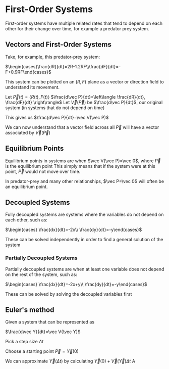 # First-Order Systems

First-order systems have multiple related rates that tend to depend on each other for their change over time, for example a predator prey system.

## Vectors and First-Order Systems

Take, for example, this predator-prey system:


$\begin{cases}\frac{dR}{dt}=2R-1.2RF\\\frac{dF}{dt}=-F+0.9RF\end{cases}$

This system can be plotted on an $(R,F)$ plane as a vector or direction field to understand its movement.

Let $\vec P(t)=\langle R(t),F(t)\rangle$
$\frac{d\vec P}{dt}=\left\langle  \frac{dR}{dt}, \frac{dF}{dt} \right\rangle$
Let $\vec V(\vec P)$ be $\frac{d\vec P}{dt}$, our original system (in systems that do not depend on time)

This gives us $\frac{d\vec P}{dt}=\vec V(\vec P)$

We can now understand that a vector field across all $\vec P$ will have a vector associated by $\vec V(\vec P)$

## Equilibrium Points

Equilibrium points in systems are when $\vec V(\vec P)=\vec 0$, where $\vec P$ is the equilibrium point
This simply means that if the system were at this point, $\vec P$ would not move over time.

In predator-prey and many other relationships, $\vec P=\vec 0$ will often be an equilibrium point.

## Decoupled Systems

Fully decoupled systems are systems where the variables do not depend on each other, such as:

$\begin{cases} \frac{dx}{dt}=-2x\\ \frac{dy}{dt}=-y\end{cases}$

These can be solved independently in order to find a general solution of the system

### Partially Decoupled Systems

Partially decoupled systems are when at least one variable does not depend on the rest of the system, such as:

$\begin{cases} \frac{dx}{dt}=-2x+y\\ \frac{dy}{dt}=-y\end{cases}$

These can be solved by solving the decoupled variables first

## Euler's method

Given a system that can be represented as

$\frac{d\vec Y}{dt}=\vec V(\vec Y)$

Pick a step size $\Delta t$

Choose a starting point $\vec P=\vec Y(0)$

We can approximate $\vec Y(\Delta t)$ by calculating $\vec Y(0)+\vec V(\vec Y)\Delta t$
A